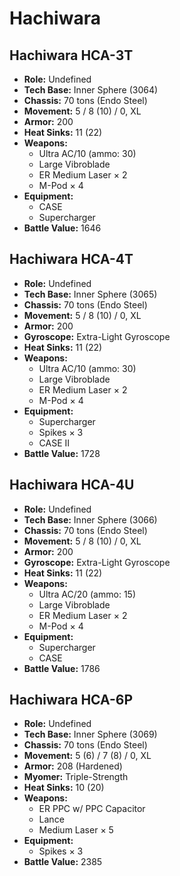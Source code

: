 # Hachiwara
## Hachiwara HCA-3T
- **Role:** Undefined
- **Tech Base:** Inner Sphere (3064)
- **Chassis:** 70 tons (Endo Steel)
- **Movement:** 5 / 8 (10) / 0, XL
- **Armor:** 200
- **Heat Sinks:** 11 (22)
- **Weapons:**
  - Ultra AC/10 (ammo: 30)
  - Large Vibroblade
  - ER Medium Laser × 2
  - M-Pod × 4
- **Equipment:**
  - CASE
  - Supercharger
- **Battle Value:** 1646

## Hachiwara HCA-4T
- **Role:** Undefined
- **Tech Base:** Inner Sphere (3065)
- **Chassis:** 70 tons (Endo Steel)
- **Movement:** 5 / 8 (10) / 0, XL
- **Armor:** 200
- **Gyroscope:** Extra-Light Gyroscope
- **Heat Sinks:** 11 (22)
- **Weapons:**
  - Ultra AC/10 (ammo: 30)
  - Large Vibroblade
  - ER Medium Laser × 2
  - M-Pod × 4
- **Equipment:**
  - Supercharger
  - Spikes × 3
  - CASE II
- **Battle Value:** 1728

## Hachiwara HCA-4U
- **Role:** Undefined
- **Tech Base:** Inner Sphere (3066)
- **Chassis:** 70 tons (Endo Steel)
- **Movement:** 5 / 8 (10) / 0, XL
- **Armor:** 200
- **Gyroscope:** Extra-Light Gyroscope
- **Heat Sinks:** 11 (22)
- **Weapons:**
  - Ultra AC/20 (ammo: 15)
  - Large Vibroblade
  - ER Medium Laser × 2
  - M-Pod × 4
- **Equipment:**
  - Supercharger
  - CASE
- **Battle Value:** 1786

## Hachiwara HCA-6P
- **Role:** Undefined
- **Tech Base:** Inner Sphere (3069)
- **Chassis:** 70 tons (Endo Steel)
- **Movement:** 5 (6) / 7 (8) / 0, XL
- **Armor:** 208 (Hardened)
- **Myomer:** Triple-Strength
- **Heat Sinks:** 10 (20)
- **Weapons:**
  - ER PPC w/ PPC Capacitor
  - Lance
  - Medium Laser × 5
- **Equipment:**
  - Spikes × 3
- **Battle Value:** 2385

